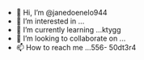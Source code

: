 - 👋 Hi, I’m @janedoenelo944
- 👀 I’m interested in ...
- 🌱 I’m currently learning ...ktygg
- 💞️ I’m looking to collaborate on ...
- 📫 How to reach me ...556-
50dt3r4
<!---
janedoenelo944/janedoenelo944 is a ✨ special ✨ repository because its `README.md` (this file) appears on your GitHub profile.
You can click the Preview link to take a look at your changes.
--->
